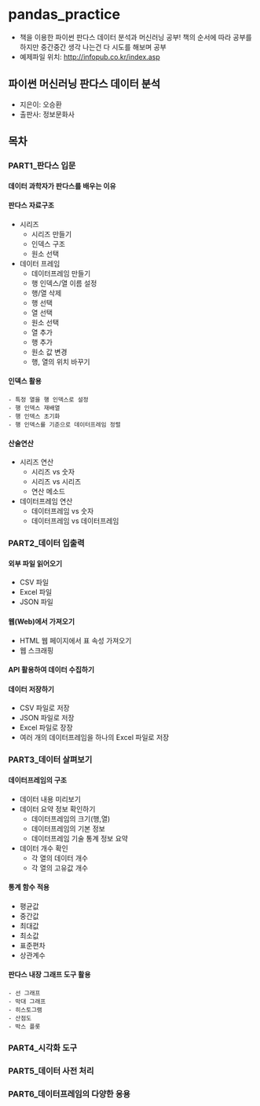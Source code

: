 # pandas_practice
- 책을 이용한 파이썬 판다스 데이터 분석과 머신러닝 공부!
책의 순서에 따라 공부를 하지만 중간중간 생각 나는건 다 시도를 해보며 공부
- 예제파일 위치: http://infopub.co.kr/index.asp

## 파이썬 머신러닝 판다스 데이터 분석
- 지은이: 오승환
- 출판사: 정보문화사

## 목차
### PART1_판다스 입문
#### 데이터 과학자가 판다스를 배우는 이유
#### 판다스 자료구조
- 시리즈
    - 시리즈 만들기
    - 인덱스 구조
    - 원소 선택
- 데이터 프레임
    - 데이터프레임 만들기
    - 행 인덱스/열 이름 설정
    - 행/열 삭제
    - 행 선택
    - 열 선택
    - 원소 선택
    - 열 추가
    - 행 추가
    - 원소 값 변경
    - 행, 열의 위치 바꾸기
#### 인덱스 활용
    - 특정 열을 행 인덱스로 설정
    - 행 인덱스 재배열
    - 행 인덱스 초기화
    - 행 인덱스를 기준으로 데이터프레임 정렬
#### 산술연산
- 시리즈 연산
    - 시리즈 vs 숫자
    - 시리즈 vs 시리즈
    - 연산 메소드
- 데이터프레임 연산
    - 데이터프레임 vs 숫자
    - 데이터프레임 vs 데이터프레임
### PART2_데이터 입출력
#### 외부 파일 읽어오기
- CSV 파일
- Excel 파일
- JSON 파일
#### 웹(Web)에서 가져오기
- HTML 웹 페이지에서 표 속성 가져오기
- 웹 스크래핑
#### API 활용하여 데이터 수집하기
#### 데이터 저장하기
- CSV 파일로 저장
- JSON 파일로 저장
- Excel 파일로 장장
- 여러 개의 데이터프레임을 하나의 Excel 파일로 저장
### PART3_데이터 살펴보기
#### 데이터프레임의 구조
- 데이터 내용 미리보기
- 데이터 요약 정보 확인하기
    - 데이터프레임의 크기(행,열)
    - 데이터프레임의 기본 정보
    - 데이터프레임 기술 통계 정보 요약
- 데이터 개수 확인
    - 각 열의 데이터 개수
    - 각 열의 고유값 개수
#### 통계 함수 적용
- 평균값
- 중간값
- 최대값
- 최소값
- 표준편차
- 상관계수
#### 판다스 내장 그래프 도구 활용
    - 선 그래프
    - 막대 그래프
    - 히스토그램
    - 산점도
    - 박스 플롯
### PART4_시각화 도구

### PART5_데이터 사전 처리

### PART6_데이터프레임의 다양한 응용